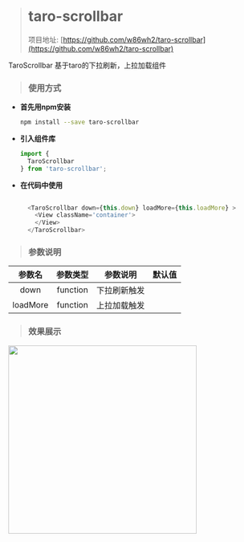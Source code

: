 

> # taro-scrollbar
>
> 项目地址: [https://github.com/w86wh2/taro-scrollbar](https://github.com/w86wh2/taro-scrollbar)

TaroScrollbar 基于taro的下拉刷新，上拉加载组件

> ### 使用方式

- **首先用npm安装**

  ```bash
  npm install --save taro-scrollbar
  ```

- **引入组件库**

  ```typescript
  import {
    TaroScrollbar
  } from 'taro-scrollbar';
  ```

- **在代码中使用**

  ```typescript
 
    <TaroScrollbar down={this.down} loadMore={this.loadMore} >
      <View className='container'>
      </View>
    </TaroScrollbar>
  ```

> ### 参数说明

|       参数名       |            参数类型            |                           参数说明                           | 默认值                |
| :----------------: | :----------------------------: | :----------------------------------------------------------: | --------------------- |
|       down        |             function             |                 下拉刷新触发                  |  |
|       loadMore       |             function             |                上拉加载触发                 |                  |


> ### 效果展示

<img src="./doc/example.gif" width="375"/>
